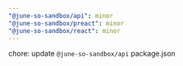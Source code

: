 ```yaml
---
"@june-so-sandbox/api": minor
"@june-so-sandbox/preact": minor
"@june-so-sandbox/react": minor
---
```


chore: update `@june-so-sandbox/api` package.json
